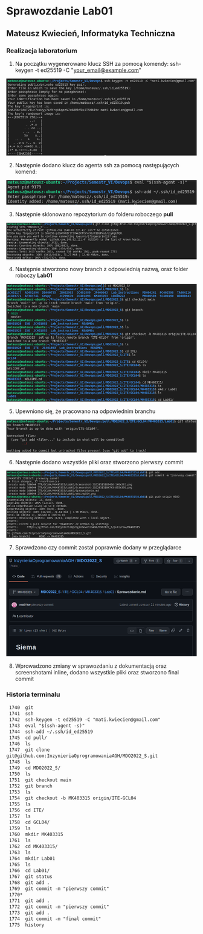 # Sprawozdanie Lab01
## Mateusz Kwiecień, Informatyka Techniczna 
### Realizacja laboratorium

1. Na początku wygenerowano klucz SSH za pomocą komendy: ssh-keygen -t ed25519 -C "your_email@example.com"

![createSSH](createSSH.png)

2. Następnie dodano klucz do agenta ssh za pomocą następujących komend:

![addSSH](addingSSH.png)

3. Następnie sklonowano repozytorium do folderu roboczego **pull**

![pull](pull.png)

4. Następnie stworzono nowy branch z odpowiednią nazwą, oraz folder roboczy **Lab01**

![branch](branch.png)

5. Upewniono się, że pracowano na odpowiednim branchu

![gitStatus](gitStatus.png)

6. Następnie dodano wszystkie pliki oraz stworzono pierwszy commit

![commit](commit.png)

7. Sprawdzono czy commit został poprawnie dodany w przeglądarce

![chromeGit](chromeGit.png)

8. Wprowadzono zmiany w sprawozdaniu z dokumentacją oraz screenshotami inline, dodano wszystkie pliki oraz stworzono final commit

### Historia terminalu
```
 1740  git
 1741  ssh
 1742  ssh-keygen -t ed25519 -C "mati.kwiecien@gmail.com"
 1743  eval "$(ssh-agent -s)"
 1744  ssh-add ~/.ssh/id_ed25519
 1745  cd pull/
 1746  ls
 1747  git clone git@github.com:InzynieriaOprogramowaniaAGH/MDO2022_S.git
 1748  ls
 1749  cd MDO2022_S/
 1750  ls
 1751  git checkout main 
 1752  git branch 
 1753  ls
 1754  git checkout -b MK403315 origin/ITE-GCL04
 1755  ls
 1756  cd ITE/
 1757  ls
 1758  cd GCL04/
 1759  ls
 1760  mkdir MK403315
 1761  ls
 1762  cd MK403315/
 1763  ls
 1764  mkdir Lab01
 1765  ls
 1766  cd Lab01/
 1767  git status
 1768  git add .
 1769  git commit -m "pierwszy commit"
 1770* 
 1771  git add .
 1772  git commit -m "pierwszy commit"
 1773  git add .
 1774  git commit -m "final commit"
 1775  history

```

